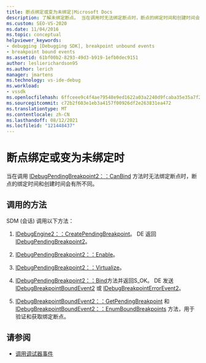 ```yaml
---
title: 断点绑定或变为未绑定|Microsoft Docs
description: 了解未绑定断点。 当在调用时无法绑定断点时，断点的绑定时间和创建时间会有所不同。
ms.custom: SEO-VS-2020
ms.date: 11/04/2016
ms.topic: conceptual
helpviewer_keywords:
- debugging [Debugging SDK], breakpoint unbound events
- breakpoint bound events
ms.assetid: 61bf00b2-8293-49d3-b919-1efb0dec9151
author: leslierichardson95
ms.author: lerich
manager: jmartens
ms.technology: vs-ide-debug
ms.workload:
- vssdk
ms.openlocfilehash: 6ffceee9c4f4ae79548e9ed1622a03a2240d9fcaba35e35a7f2aae10446f2071
ms.sourcegitcommit: c72b2f603e1eb3a4157f00926df2e263831ea472
ms.translationtype: MT
ms.contentlocale: zh-CN
ms.lasthandoff: 08/12/2021
ms.locfileid: "121448437"
---
```

# <a name="when-a-breakpoint-binds-or-becomes-unbound"></a>断点绑定或变为未绑定时
当在调用 [IDebugPendingBreakpoint2：：CanBind](../../extensibility/debugger/reference/idebugpendingbreakpoint2-canbind.md) 方法时无法绑定断点时，断点的绑定时间和创建时间会有所不同。

## <a name="methods-called"></a>调用的方法
 SDM (会话) 调用以下方法：

1. [IDebugEngine2：：CreatePendingBreakpoint](../../extensibility/debugger/reference/idebugengine2-creatependingbreakpoint.md)。 DE 返回 [IDebugPendingBreakpoint2](../../extensibility/debugger/reference/idebugpendingbreakpoint2.md)。

2. [IDebugPendingBreakpoint2：：Enable](../../extensibility/debugger/reference/idebugpendingbreakpoint2-enable.md)。

3. [IDebugPendingBreakpoint2：：Virtualize](../../extensibility/debugger/reference/idebugpendingbreakpoint2-virtualize.md)。

4. [IDebugPendingBreakpoint2：：Bind](../../extensibility/debugger/reference/idebugpendingbreakpoint2-bind.md)方法并返回S_OK。 DE 发送 [IDebugBreakpointBoundEvent2](../../extensibility/debugger/reference/idebugbreakpointboundevent2.md) 或 [IDebugBreakpointErrorEvent2](../../extensibility/debugger/reference/idebugbreakpointerrorevent2.md)。

5. [IDebugBreakpointBoundEvent2：：GetPendingBreakpoint](../../extensibility/debugger/reference/idebugbreakpointboundevent2-getpendingbreakpoint.md) 和 [IDebugBreakpointBoundEvent2：：EnumBoundBreakpoints](../../extensibility/debugger/reference/idebugbreakpointboundevent2-enumboundbreakpoints.md) 方法，用于验证和获取绑定断点。

## <a name="see-also"></a>请参阅
- [调用调试器事件](../../extensibility/debugger/calling-debugger-events.md)
